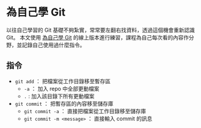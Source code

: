 # 為自己學 Git

以往自己學習的 Git 基礎不夠紮實，常常要左翻右找資料，透過這個機會重新認識 Git。
本文使用 [為自己學 Git](https://gitbook.tw/) 的線上版本進行練習，課程為自己每次看的內容作分野，並記錄自己使用過什麼指令。

## 指令

* `git add` ： 把檔案從工作目錄移至暫存區
  * `-a` ： 加入 repo 中全部更動檔案
  * `.` : 加入該目錄下所有更動檔案
* `git commit` ： 把暫存區的內容移至儲存庫
  * `git commit -a` ： 直接把檔案從工作目錄移至儲存庫
  * `git commit -m <message>` ： 直接輸入 commit 的訊息
